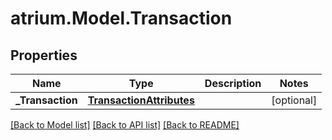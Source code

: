# atrium.Model.Transaction
## Properties

Name | Type | Description | Notes
------------ | ------------- | ------------- | -------------
**_Transaction** | [**TransactionAttributes**](TransactionAttributes.md) |  | [optional] 

[[Back to Model list]](../README.md#documentation-for-models) [[Back to API list]](../README.md#documentation-for-api-endpoints) [[Back to README]](../README.md)

